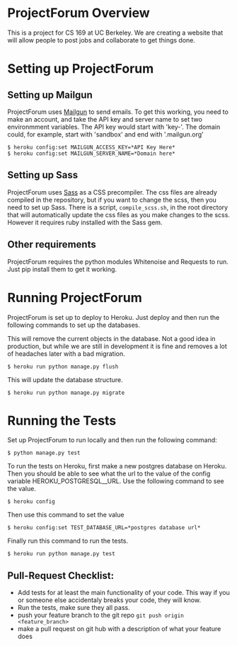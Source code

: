 # ProjectForum Overview

This is a project for CS 169 at UC Berkeley. We are creating a website that will
allow people to post jobs and collaborate to get things done.

# Setting up ProjectForum

## Setting up Mailgun

ProjectForum uses [Mailgun](https://mailgun.com) to send emails. To get this
working, you need to make an account, and take the API key and server name to
set two environmment variables. The API key would start with 'key-'. The domain
could, for example, start with 'sandbox' and end with '.mailgun.org'

```
$ heroku config:set MAILGUN_ACCESS_KEY=*API Key Here*
$ heroku config:set MAILGUN_SERVER_NAME=*Domain here*
```

## Setting up Sass

ProjectForum uses [Sass](http://sass-lang.com/) as a CSS precompiler. The css
files are already compiled in the repository, but if you want to change the
scss, then you need to set up Sass. There is a script, `compile_scss.sh`, in the
root directory that will automatically update the css files as you make changes
to the scss. However it requires ruby installed with the Sass gem.

## Other requirements

ProjectForum requires the python modules Whitenoise and Requests to run. Just
pip install them to get it working.

# Running ProjectForum

ProjectForum is set up to deploy to Heroku. Just deploy and then run the
following commands to set up the databases.

This will remove the current objects in the database. Not a good idea in
production, but while we are still in development it is fine and removes a lot
of headaches later with a bad migration.

```
$ heroku run python manage.py flush
```

This will update the database structure.
```
$ heroku run python manage.py migrate
```

# Running the Tests

Set up ProjectForum to run locally and then run the following command:

```
$ python manage.py test
```

To run the tests on Heroku, first make a new postgres database on Heroku. Then
you should be able to see what the url to the value of the config variable
HEROKU_POSTGRESQL_<COLOR>_URL. Use the following command to see the value.

```
$ heroku config
```

Then use this command to set the value

```
$ heroku config:set TEST_DATABASE_URL=*postgres database url*
```

Finally run this command to run the tests.

```
$ heroku run python manage.py test
```

## Pull-Request Checklist:
* Add tests for at least the main functionality of your code. This way if you or someone else accidentaly breaks your code, they will know.
* Run the tests, make sure they all pass.
* push your feature branch to the git repo `git push origin <feature_branch>`
* make a pull request on git hub with a description of what your feature does
